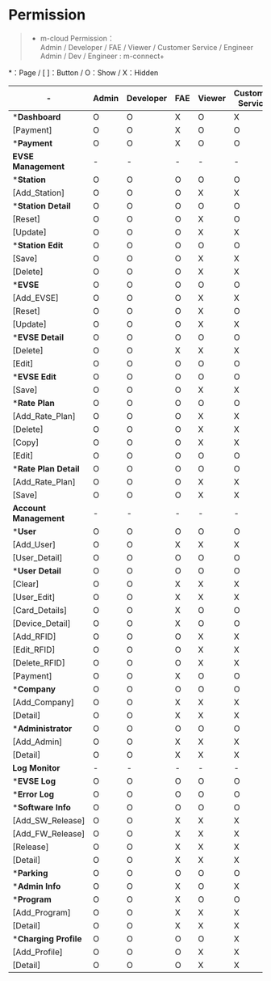 # Permission  

> - m-cloud Permission：  
> Admin / Developer / FAE / Viewer / Customer Service / Engineer  
> Admin / Dev / Engineer : m-connect+  
  
 *：Page  /  [ ]：Button  /  O：Show  /  X：Hidden  

| -                        | Admin | Developer | FAE | Viewer | Customer Service | Engineer |  
| -                        | -     | -         | -   | -      | -                |  -       |  
| ***Dashboard**           | O     | O         | X   | O      | X                |  X       |  
|   [Payment]              | O     | O         | X   | O      | O                |  X       |  
| ***Payment**             | O     | O         | X   | O      | O                |  X       |  
| **EVSE Management**      | -     | -         | -   | -      | -                |  -       |  
| ***Station**             | O     | O         | O   | O      | O                |  X       |  
|   [Add_Station]          | O     | O         | O   | X      | X                |  X       |  
| ***Station Detail**      | O     | O         | O   | O      | O                |  X       |  
|   [Reset]                | O     | O         | O   | X      | O                |  X       |  
|   [Update]               | O     | O         | O   | X      | X                |  X       |  
| ***Station Edit**        | O     | O         | O   | O      | O                |  X       |  
|   [Save]                 | O     | O         | O   | X      | X                |  X       |  
|   [Delete]               | O     | O         | O   | X      | X                |  X       |  
| ***EVSE**                | O     | O         | O   | O      | O                |  X       |  
|   [Add_EVSE]             | O     | O         | O   | X      | X                |  X       |  
|   [Reset]                | O     | O         | O   | X      | O                |  X       |  
|   [Update]               | O     | O         | O   | X      | X                |  X       |  
| ***EVSE Detail**         | O     | O         | O   | O      | O                |  X       |  
|   [Delete]               | O     | O         | X   | X      | X                |  X       |  
|   [Edit]                 | O     | O         | O   | O      | O                |  X       |  
| ***EVSE Edit**           | O     | O         | O   | O      | O                |  X       |  
|   [Save]                 | O     | O         | O   | X      | X                |  X       |  
| ***Rate Plan**           | O     | O         | O   | O      | O                |  X       |  
|   [Add_Rate_Plan]        | O     | O         | O   | X      | X                |  X       |  
|   [Delete]               | O     | O         | O   | X      | X                |  X       |  
|   [Copy]                 | O     | O         | O   | X      | X                |  X       |  
|   [Edit]                 | O     | O         | O   | O      | O                |  X       |  
| ***Rate Plan Detail**    | O     | O         | O   | O      | O                |  X       |  
|   [Add_Rate_Plan]        | O     | O         | O   | X      | X                |  X       |  
|   [Save]                 | O     | O         | O   | X      | X                |  X       |  
| **Account Management**   | -     | -         | -   | -      | -                |  -       |  
| ***User**                | O     | O         | O   | O      | O                |  X       |  
|   [Add_User]             | O     | O         | X   | X      | X                |  X       |  
|   [User_Detail]          | O     | O         | O   | O      | O                |  X       |  
| ***User Detail**         | O     | O         | O   | O      | O                |  X       |  
|   [Clear]                | O     | O         | X   | X      | X                |  X       |  
|   [User_Edit]            | O     | O         | X   | X      | X                |  X       |  
|   [Card_Details]         | O     | O         | X   | O      | O                |  X       |  
|   [Device_Detail]        | O     | O         | X   | O      | O                |  X       |  
|   [Add_RFID]             | O     | O         | O   | X      | X                |  X       |  
|   [Edit_RFID]            | O     | O         | O   | X      | X                |  X       |  
|   [Delete_RFID]          | O     | O         | O   | X      | X                |  X       |  
|   [Payment]              | O     | O         | X   | O      | O                |  X       |  
| ***Company**             | O     | O         | O   | O      | O                |  X       |  
|   [Add_Company]          | O     | O         | X   | X      | X                |  X       |  
|   [Detail]               | O     | O         | X   | X      | X                |  X       |  
| ***Administrator**       | O     | O         | O   | O      | O                |  X       |  
|   [Add_Admin]            | O     | O         | X   | X      | X                |  X       |  
|   [Detail]               | O     | O         | X   | X      | X                |  X       |  
| **Log Monitor**          | -     | -         | -   | -      | -                |  -       |  
| ***EVSE Log**            | O     | O         | O   | O      | O                |  X       |  
| ***Error Log**           | O     | O         | O   | O      | O                |  X       |  
| ***Software Info**       | O     | O         | O   | O      | O                |  X       |  
|   [Add_SW_Release]       | O     | O         | X   | X      | X                |  X       |  
|   [Add_FW_Release]       | O     | O         | X   | X      | X                |  X       |  
|   [Release]              | O     | O         | X   | X      | X                |  X       |  
|   [Detail]               | O     | O         | X   | X      | X                |  X       |  
| ***Parking**             | O     | O         | O   | O      | O                |  X       |  
| ***Admin Info**          | O     | O         | X   | O      | X                |  X       |  
| ***Program**             | O     | O         | X   | O      | O                |  X       |  
|   [Add_Program]          | O     | O         | X   | X      | X                |  X       |  
|   [Detail]               | O     | O         | X   | X      | X                |  X       |  
| ***Charging Profile**    | O     | O         | O   | O      | X                |  X       |  
|   [Add_Profile]          | O     | O         | O   | X      | X                |  X       |  
|   [Detail]               | O     | O         | O   | X      | X                |  X       |  
